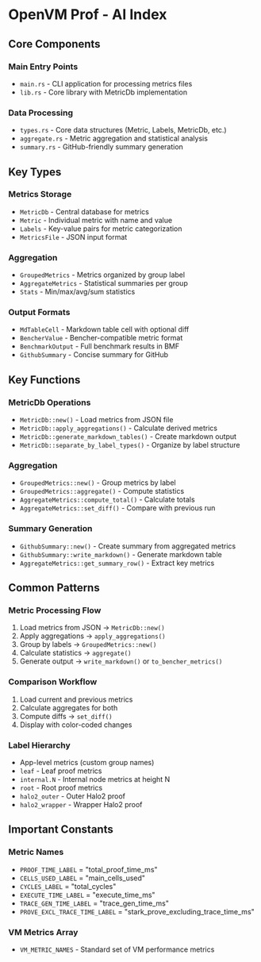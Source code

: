 # OpenVM Prof - AI Index

## Core Components

### Main Entry Points
- `main.rs` - CLI application for processing metrics files
- `lib.rs` - Core library with MetricDb implementation

### Data Processing
- `types.rs` - Core data structures (Metric, Labels, MetricDb, etc.)
- `aggregate.rs` - Metric aggregation and statistical analysis
- `summary.rs` - GitHub-friendly summary generation

## Key Types

### Metrics Storage
- `MetricDb` - Central database for metrics
- `Metric` - Individual metric with name and value
- `Labels` - Key-value pairs for metric categorization
- `MetricsFile` - JSON input format

### Aggregation
- `GroupedMetrics` - Metrics organized by group label
- `AggregateMetrics` - Statistical summaries per group
- `Stats` - Min/max/avg/sum statistics

### Output Formats
- `MdTableCell` - Markdown table cell with optional diff
- `BencherValue` - Bencher-compatible metric format
- `BenchmarkOutput` - Full benchmark results in BMF
- `GithubSummary` - Concise summary for GitHub

## Key Functions

### MetricDb Operations
- `MetricDb::new()` - Load metrics from JSON file
- `MetricDb::apply_aggregations()` - Calculate derived metrics
- `MetricDb::generate_markdown_tables()` - Create markdown output
- `MetricDb::separate_by_label_types()` - Organize by label structure

### Aggregation
- `GroupedMetrics::new()` - Group metrics by label
- `GroupedMetrics::aggregate()` - Compute statistics
- `AggregateMetrics::compute_total()` - Calculate totals
- `AggregateMetrics::set_diff()` - Compare with previous run

### Summary Generation
- `GithubSummary::new()` - Create summary from aggregated metrics
- `GithubSummary::write_markdown()` - Generate markdown table
- `AggregateMetrics::get_summary_row()` - Extract key metrics

## Common Patterns

### Metric Processing Flow
1. Load metrics from JSON → `MetricDb::new()`
2. Apply aggregations → `apply_aggregations()`
3. Group by labels → `GroupedMetrics::new()`
4. Calculate statistics → `aggregate()`
5. Generate output → `write_markdown()` or `to_bencher_metrics()`

### Comparison Workflow
1. Load current and previous metrics
2. Calculate aggregates for both
3. Compute diffs → `set_diff()`
4. Display with color-coded changes

### Label Hierarchy
- App-level metrics (custom group names)
- `leaf` - Leaf proof metrics
- `internal.N` - Internal node metrics at height N
- `root` - Root proof metrics
- `halo2_outer` - Outer Halo2 proof
- `halo2_wrapper` - Wrapper Halo2 proof

## Important Constants

### Metric Names
- `PROOF_TIME_LABEL` = "total_proof_time_ms"
- `CELLS_USED_LABEL` = "main_cells_used"
- `CYCLES_LABEL` = "total_cycles"
- `EXECUTE_TIME_LABEL` = "execute_time_ms"
- `TRACE_GEN_TIME_LABEL` = "trace_gen_time_ms"
- `PROVE_EXCL_TRACE_TIME_LABEL` = "stark_prove_excluding_trace_time_ms"

### VM Metrics Array
- `VM_METRIC_NAMES` - Standard set of VM performance metrics